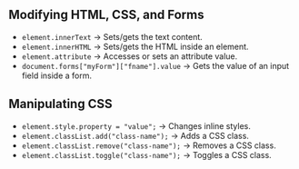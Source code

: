 ## Modifying HTML, CSS, and Forms

- `element.innerText` → Sets/gets the text content.
- `element.innerHTML` → Sets/gets the HTML inside an element.
- `element.attribute` → Accesses or sets an attribute value.
- `document.forms["myForm"]["fname"].value` → Gets the value of an input field inside a form.

## Manipulating CSS

- `element.style.property = "value";` → Changes inline styles.
- `element.classList.add("class-name");` → Adds a CSS class.
- `element.classList.remove("class-name");` → Removes a CSS class.
- `element.classList.toggle("class-name");` → Toggles a CSS class.
